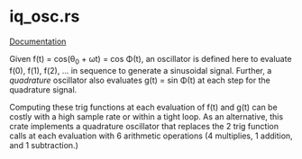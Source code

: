 # iq\_osc.rs

[Documentation](http://kchmck.github.io/doc/iq_osc/)

Given f(t) = cos(θ<sub>0</sub> + ωt) = cos Φ(t), an oscillator is defined here
to evaluate f(0), f(1), f(2), ... in sequence to generate a sinusoidal signal.
Further, a *quadrature* oscillator also evaluates g(t) = sin Φ(t) at each step
for the quadrature signal.

Computing these trig functions at each evaluation of f(t) and g(t) can be costly with
a high sample rate or within a tight loop. As an alternative, this crate implements a
quadrature oscillator that replaces the 2 trig function calls at each evaluation with
6 arithmetic operations (4 multiplies, 1 addition, and 1 subtraction.)
